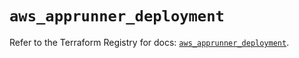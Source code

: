 # `aws_apprunner_deployment`

Refer to the Terraform Registry for docs: [`aws_apprunner_deployment`](https://registry.terraform.io/providers/hashicorp/aws/5.99.0/docs/resources/apprunner_deployment).
